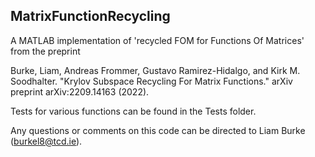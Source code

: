 ## MatrixFunctionRecycling
A MATLAB implementation of 'recycled FOM for Functions Of Matrices' from the preprint

Burke, Liam, Andreas Frommer, Gustavo Ramirez-Hidalgo, and Kirk M. Soodhalter. 
"Krylov Subspace Recycling For Matrix Functions." arXiv preprint arXiv:2209.14163 (2022).

Tests for various functions can be found in the Tests folder.

Any questions or comments on this code can be directed to Liam Burke (burkel8@tcd.ie). 
